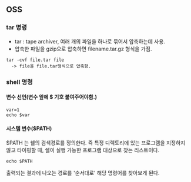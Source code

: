 ## OSS

### tar 명령
-  tar : tape archiver, 여러 개의 파일을 하나로 묶어서 압축하는데 사용.
-  압축한 파일을 gzip으로 압축하면 filename.tar.gz 형식을 가짐.
  ```
  tar -cvf file.tar file 
    -> file을 file.tar형식으로 압축함. 
  ```

### shell 명령
#### 변수 선언(변수 앞에 $ 기호 붙여주어야함.)
```
var=1
echo $var
```

#### 시스템 변수($PATH)
$PATH 는 쉘의 검색경로를 정의한다. 즉 특정 디렉토리에 있는 프로그램을 지정하지 않고 타이핑할 때, 쉘이 실행 가능한 프로그램 대상으로 찾는 리스트이다.
```
echo $PATH
```
출력되는 결과에 나오는 경로를 '순서대로' 해당 명령어를 찾아보게 된다.